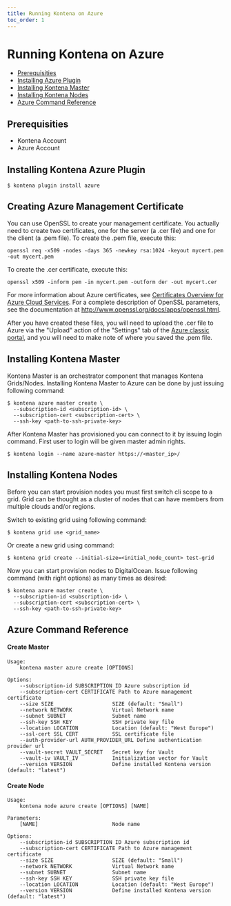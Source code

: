 ```yaml
---
title: Running Kontena on Azure
toc_order: 1
---
```


# Running Kontena on Azure

- [Prerequisities](azure#prerequisities)
- [Installing Azure Plugin](azure#installing-kontena-aws-plugin)
- [Installing Kontena Master](azure#installing-kontena-master)
- [Installing Kontena Nodes](azure#installing-kontena-nodes)
- [Azure Command Reference](azure#aws-command-reference)

## Prerequisities

- Kontena Account
- Azure Account

## Installing Kontena Azure Plugin

```
$ kontena plugin install azure
```

## Creating Azure Management Certificate

You can use OpenSSL to create your management certificate. You actually need to create two certificates, one for the server (a .cer file) and one for the client (a .pem file). To create the .pem file, execute this:

```
openssl req -x509 -nodes -days 365 -newkey rsa:1024 -keyout mycert.pem -out mycert.pem
```

To create the .cer certificate, execute this:

```
openssl x509 -inform pem -in mycert.pem -outform der -out mycert.cer
```

For more information about Azure certificates, see [Certificates Overview for Azure Cloud Services](https://azure.microsoft.com/en-us/documentation/articles/cloud-services-certs-create/). For a complete description of OpenSSL parameters, see the documentation at http://www.openssl.org/docs/apps/openssl.html.

After you have created these files, you will need to upload the .cer file to Azure via the "Upload" action of the "Settings" tab of the [Azure classic portal](https://manage.windowsazure.com/), and you will need to make note of where you saved the .pem file.

## Installing Kontena Master

Kontena Master is an orchestrator component that manages Kontena Grids/Nodes. Installing Kontena Master to Azure can be done by just issuing following command:

```
$ kontena azure master create \
  --subscription-id <subscription-id> \
  --subscription-cert <subscription-cert> \
  --ssh-key <path-to-ssh-private-key>
```

After Kontena Master has provisioned you can connect to it by issuing login command. First user to login will be given master admin rights.

```
$ kontena login --name azure-master https://<master_ip>/
```

## Installing Kontena Nodes

Before you can start provision nodes you must first switch cli scope to a grid. Grid can be thought as a cluster of nodes that can have members from multiple clouds and/or regions.

Switch to existing grid using following command:

```
$ kontena grid use <grid_name>
```

Or create a new grid using command:

```
$ kontena grid create --initial-size=<initial_node_count> test-grid
```

Now you can start provision nodes to DigitalOcean. Issue following command (with right options) as many times as desired:

```
$ kontena azure master create \
  --subscription-id <subscription-id> \
  --subscription-cert <subscription-cert> \
  --ssh-key <path-to-ssh-private-key>
```

## Azure Command Reference

#### Create Master

```
Usage:
    kontena master azure create [OPTIONS]

Options:
    --subscription-id SUBSCRIPTION ID Azure subscription id
    --subscription-cert CERTIFICATE Path to Azure management certificate
    --size SIZE                   SIZE (default: "Small")
    --network NETWORK             Virtual Network name
    --subnet SUBNET               Subnet name
    --ssh-key SSH KEY             SSH private key file
    --location LOCATION           Location (default: "West Europe")
    --ssl-cert SSL CERT           SSL certificate file
    --auth-provider-url AUTH_PROVIDER_URL Define authentication provider url
    --vault-secret VAULT_SECRET   Secret key for Vault
    --vault-iv VAULT_IV           Initialization vector for Vault
    --version VERSION             Define installed Kontena version (default: "latest")
```

#### Create Node

```
Usage:
    kontena node azure create [OPTIONS] [NAME]

Parameters:
    [NAME]                        Node name

Options:
    --subscription-id SUBSCRIPTION ID Azure subscription id
    --subscription-cert CERTIFICATE Path to Azure management certificate
    --size SIZE                   SIZE (default: "Small")
    --network NETWORK             Virtual Network name
    --subnet SUBNET               Subnet name
    --ssh-key SSH KEY             SSH private key file
    --location LOCATION           Location (default: "West Europe")
    --version VERSION             Define installed Kontena version (default: "latest")
```
